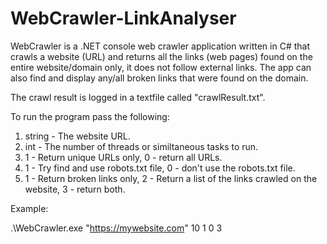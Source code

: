 # WebCrawler-LinkAnalyser

WebCrawler is a .NET console web crawler application written in C# that crawls a website (URL) and returns all the links (web pages) found on the entire website/domain only, it does not follow external links. The app can also find and display any/all broken links that were found on the domain. 

The crawl result is logged in a textfile called "crawlResult.txt".

To run the program pass the following:
1) string - The website URL.
2) int - The number of threads or similtaneous tasks to run.
3) 1 - Return unique URLs only, 0 - return all URLs.
4) 1 - Try find and use robots.txt file, 0 - don't use the robots.txt file.
5) 1 - Return broken links only, 2 - Return a list of the links crawled on the website, 3 - return both.

Example:

.\WebCrawler.exe "https://mywebsite.com" 10 1 0 3
